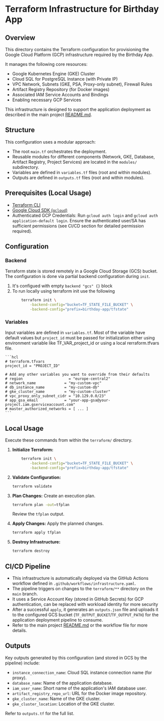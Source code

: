 # Terraform Infrastructure for Birthday App

## Overview

This directory contains the Terraform configuration for provisioning the Google Cloud Platform (GCP) infrastructure required by the Birthday App.

It manages the following core resources:
* Google Kubernetes Engine (GKE) Cluster
* Cloud SQL for PostgreSQL Instance (with Private IP)
* VPC Network, Subnets (GKE, PSA, Proxy-only subnet), Firewall Rules
* Artifact Registry Repository (for Docker images)
* Associated IAM Service Accounts and Bindings
* Enabling necessary GCP Services

This infrastructure is designed to support the application deployment as described in the main project [README.md](../../README.md).

## Structure

This configuration uses a modular approach:
* The root `main.tf` orchestrates the deployment.
* Reusable modules for different components (Network, GKE, Database, Artifact Registry, Project Services) are located in the `modules/` subdirectory.
* Variables are defined in `variables.tf` files (root and within modules).
* Outputs are defined in `outputs.tf` files (root and within modules).

## Prerequisites (Local Usage)

* [Terraform CLI](https://developer.hashicorp.com/terraform/downloads)
* [Google Cloud SDK (`gcloud`)](https://cloud.google.com/sdk/docs/install)
* Authenticated GCP Credentials: Run `gcloud auth login` and `gcloud auth application-default login`. Ensure the authenticated user/SA has sufficient permissions (see CI/CD section for detailed permission required).

## Configuration

### Backend

Terraform state is stored remotely in a Google Cloud Storage (GCS) bucket. The configuration is done via partial backend configuration during `init`.

1.  It's configued with empty `backend "gcs" {}` block
2.  To run locally using terraform init use the following 
    ```bash
        terraform init \
            -backend-config="bucket=TF_STATE_FILE_BUCKET" \
            -backend-config="prefix=birthday-app/tfstate"
    ```

### Variables

Input variables are defined in `variables.tf`. Most of the variable have default values but `project_id` must be passed for initialization either using environment variable like TF_VAR_project_id or using a local rerraform.tfvars file.

    ```hcl
    # terraform.tfvars
    project_id = "PROJECT_ID"

    # Add any other variables you want to override from their defaults
    # region                     = "europe-central2"
    # network_name             = "my-custom-vpc"
    # db_instance_name         = "my-custom-db"
    # gke_cluster_name         = "my-custom-cluster"
    # vpc_proxy_only_subnet_cidr = "10.129.0.0/23"
    # app_gsa_email            = "your-app-gsa@your-project.iam.gserviceaccount.com"
    # master_authorized_networks = [ ... ] 
    ```

## Local Usage

Execute these commands from within the `terraform/` directory.

1.  **Initialize Terraform:**
    ```bash
        terraform init \
            -backend-config="bucket=TF_STATE_FILE_BUCKET" \
            -backend-config="prefix=birthday-app/tfstate"
    ```

2.  **Validate Configuration:**
    ```bash
    terraform validate
    ```

3.  **Plan Changes:** Create an execution plan.
    ```bash
    terraform plan -out=tfplan
    ```
    Review the `tfplan` output.

4.  **Apply Changes:** Apply the planned changes.
    ```bash
    terraform apply tfplan
    ```

5.  **Destroy Infrastructure:**
    ```bash
    terraform destroy
    ```

## CI/CD Pipeline

* This infrastructure is automatically deployed via the GitHub Actions workflow defined in `.github/workflows/infrastructure.yaml`.
* The pipeline triggers on changes to the `terraform/**` directory on the `main` branch.
* It uses a Service Account Key (stored in GitHub Secrets) for GCP authentication, can be replaced with workload identity for more security
* After a successful `apply`, it generates an `outputs.json` file and uploads it to the configured GCS bucket (`TF_OUTPUT_BUCKET`/`TF_OUTPUT_PATH`) for the application deployment pipeline to consume.
* Refer to the main project [README.md](../../README.md) or the workflow file for more details.

## Outputs

Key outputs generated by this configuration (and stored in GCS by the pipeline) include:
* `instance_connection_name`: Cloud SQL instance connection name (for proxy).
* `database_name`: Name of the application database.
* `iam_user_name`: Short name of the application's IAM database user.
* `artifact_registry_repo_url`: URL for the Docker image repository.
* `gke_cluster_name`: Name of the GKE cluster.
* `gke_cluster_location`: Location of the GKE cluster.

Refer to `outputs.tf` for the full list.

